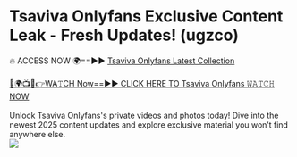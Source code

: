 # Tsaviva Onlyfans Exclusive Content Leak - Fresh Updates! (ugzco)

🔥 ACCESS NOW 🌍==►► <a href="https://tinyurl.com/kvy9nzfs" rel="nofollow">Tsaviva Onlyfans Latest Collection</a>
<br><br>
[🔴🌍📺📱👉WA𝚃CH Now==►► CLICK HERE TO Tsaviva Onlyfans 𝚆𝙰𝚃𝙲𝙷 NOW](https://tinyurl.com/kvy9nzfs)
<br><br>
Unlock Tsaviva Onlyfans's private videos and photos today! Dive into the newest 2025 content updates and explore exclusive material you won’t find anywhere else.
<br>
<a href="https://tinyurl.com/kvy9nzfs" rel="nofollow" data-target="animated-image.originalLink"><img src="https://camo.githubusercontent.com/8a4f000d20f83aca3bf7ec5f350d767afa0574a8a352519fd8cfa583a6f93a33/68747470733a2f2f692e696d6775722e636f6d2f644a486b345a712e676966" data-canonical-src="https://i.imgur.com/dJHk4Zq.gif" style="max-width: 100%; display: inline-block;" data-target="animated-image.originalImage"></a>
<br>
